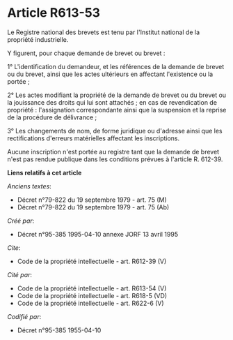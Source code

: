 # Article R613-53

Le Registre national des brevets est tenu par l'Institut national de la propriété industrielle.

Y figurent, pour chaque demande de brevet ou brevet : 

1° L'identification du demandeur, et les références de la demande de brevet ou du brevet, ainsi que les actes ultérieurs en
affectant l'existence ou la portée ; 

2° Les actes modifiant la propriété de la demande de brevet ou du brevet ou la jouissance des droits qui lui sont attachés ;
en cas de revendication de propriété : l'assignation correspondante ainsi que la suspension et la reprise de la procédure de
délivrance ; 

3° Les changements de nom, de forme juridique ou d'adresse ainsi que les rectifications d'erreurs matérielles affectant les
inscriptions. 

Aucune inscription n'est portée au registre tant que la demande de brevet n'est pas rendue publique dans les conditions
prévues à l'article R. 612-39.

**Liens relatifs à cet article**

_Anciens textes_:

  - Décret n°79-822 du 19 septembre 1979 - art. 75 (M)
  - Décret n°79-822 du 19 septembre 1979 - art. 75 (Ab)

_Créé par_:

  - Décret n°95-385 1995-04-10 annexe JORF 13 avril 1995

_Cite_:

  - Code de la propriété intellectuelle - art. R612-39 (V)

_Cité par_:

  - Code de la propriété intellectuelle - art. R613-54 (V)
  - Code de la propriété intellectuelle - art. R618-5 (VD)
  - Code de la propriété intellectuelle - art. R622-6 (V)

_Codifié par_:

  - Décret n°95-385 1955-04-10
